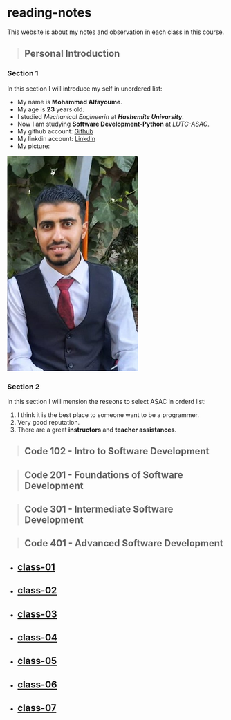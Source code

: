 # reading-notes

This website is about my notes and observation in each class in this course.

> ## Personal Introduction
### Section 1
In this section I will introduce my self in unordered list:

* My name is **Mohammad Alfayoume**.
* My age is **23** years old.
* I studied _Mechanical Engineerin_ at **_Hashemite Univarsity_**.
* Now I am studying **Software Development-Python** at _LUTC-ASAC_.
* My github account: [Github](https://github.com/mohammadalfayoume)
* My linkdin account: [LinkdIn](https://www.linkedin.com/in/mohammad-alfayoume-194b531b3/)
* My picture:

![My photo](./asset/my_picture.jpg)


### Section 2
In this section I will mension the reseons to select ASAC in orderd list:

1) I think it is the best place to someone want to be a programmer.
2) Very good reputation.
3) There are a great **instructors** and **teacher assistances**.

>## Code 102 - Intro to Software Development

>## Code 201 - Foundations of Software Development

>## Code 301 - Intermediate Software Development

>## Code 401 - Advanced Software Development

* ## [class-01](code-401-python/class-01)

* ## [class-02](code-401-python/class-02)

* ## [class-03](code-401-python/class-03)

* ## [class-04](code-401-python/class-04)

* ## [class-05](code-401-python/class-05)

* ## [class-06](code-401-python/class-06)

* ## [class-07](code-401-python/class-07)
